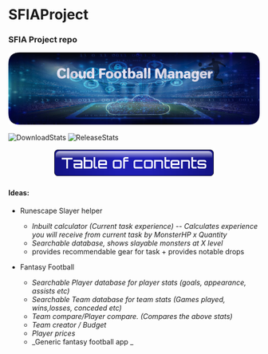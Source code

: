 # SFIAProject
### SFIA Project repo

<p align="center">
  <img src="images/ProjectOneBanner.png" alt="MainBanner">
</p>

<!--- Code for Shields.io buttons --->

<p float="left">
   <img src ="https://img.shields.io/github/downloads/HaychBe/SFIA1Project/total?color=green&logo=GitHub" alt="DownloadStats"/>
   <img src ="https://img.shields.io/github/v/release/HaychBe/SFIA1Project?logo=GitHub&style=flat-square" alt="ReleaseStats"/>
</p>

<p align="center">
  <img src ="images/ToCTitle.png" alt="Table of contents">
</p>



#### Ideas:
* Runescape Slayer helper
  * _Inbuilt calculator (Current task experience) -- Calculates experience you will receive from current task by MonsterHP x Quantity_
  * _Searchable database, shows slayable monsters at X level_
  * provides recommendable gear for task + provides notable drops

* Fantasy Football
  * _Searchable Player database for player stats (goals, appearance, assists etc)_
  * _Searchable Team database for team stats (Games played, wins,losses, conceded etc)_
  * _Team compare/Player compare. (Compares the above stats)_
  * _Team creator / Budget_
  * _Player prices_
  * _Generic fantasy football app _
 
